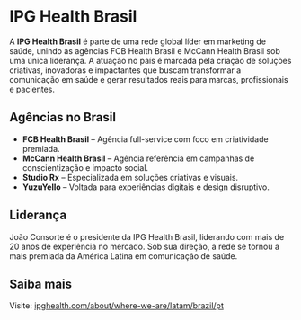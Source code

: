 # IPG Health Brasil

A **IPG Health Brasil** é parte de uma rede global líder em marketing de saúde, unindo as agências FCB Health Brasil e McCann Health Brasil sob uma única liderança. A atuação no país é marcada pela criação de soluções criativas, inovadoras e impactantes que buscam transformar a comunicação em saúde e gerar resultados reais para marcas, profissionais e pacientes.

## Agências no Brasil

- **FCB Health Brasil** – Agência full-service com foco em criatividade premiada.
- **McCann Health Brasil** – Agência referência em campanhas de conscientização e impacto social.
- **Studio Rx** – Especializada em soluções criativas e visuais.
- **YuzuYello** – Voltada para experiências digitais e design disruptivo.

## Liderança

João Consorte é o presidente da IPG Health Brasil, liderando com mais de 20 anos de experiência no mercado. Sob sua direção, a rede se tornou a mais premiada da América Latina em comunicação de saúde.

## Saiba mais

Visite: [ipghealth.com/about/where-we-are/latam/brazil/pt](https://ipghealth.com/about/where-we-are/latam/brazil/pt)
